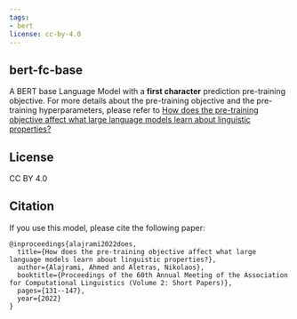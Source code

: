```yaml
---
tags: 
- bert
license: cc-by-4.0
---
```

## bert-fc-base
A BERT base Language Model with a **first character** prediction pre-training objective. For more details about the pre-training objective and the pre-training hyperparameters, please refer to [How does the pre-training objective affect what large language models learn about linguistic properties?](https://aclanthology.org/2022.acl-short.16/)

## License
CC BY 4.0

## Citation
If you use this model, please cite the following paper:
```
@inproceedings{alajrami2022does,
  title={How does the pre-training objective affect what large language models learn about linguistic properties?},
  author={Alajrami, Ahmed and Aletras, Nikolaos},
  booktitle={Proceedings of the 60th Annual Meeting of the Association for Computational Linguistics (Volume 2: Short Papers)},
  pages={131--147},
  year={2022}
}
```